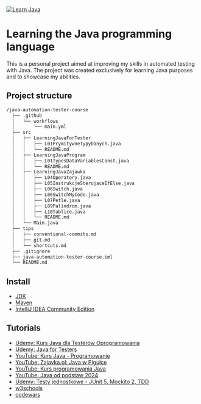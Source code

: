 [![Learn Java](https://img.shields.io/badge/Learn-Java-3A75B0.svg?logo=java)](https://dev.java/learn/)

# Learning the Java programming language
This is a personal project aimed at improving my skills in automated testing with Java. The project was created exclusively for learning Java purposes and to showcase my abilities.
## Project structure

```bash
/java-automation-tester-course
  ├── .github
  │   └── workflows
  │       └── main.yml
  ├── src
  │   ├── LearningJavaForTester
  │   │   ├── L01PrymitywneTypyDanych.java
  │   │   └── README.md
  │   ├── LearningJavaProgram
  │   │   ├── L01TypesDataVariablesConst.java
  │   │   └── README.md
  │   ├── LearningJavaZajawka
  │   │   ├── L04Operatory.java
  │   │   ├── L05InstrukcjeSterujaceIfElse.java
  │   │   ├── L06Switch.java
  │   │   ├── L06SwitchMyCode.java
  │   │   ├── L07Petle.java
  │   │   ├── L09Palindrom.java
  │   │   ├── L10Tablice.java
  │   │   └── README.md
  │   └── Main.java
  ├── tips
  │   ├── conventional-commits.md
  │   ├── git.md
  │   └── shortcuts.md
  ├── .gitignore
  ├── java-automation-tester-course.iml
  └── README.md
  ```

## Install
- [JDK](https://www.oracle.com/pl/java/technologies/downloads/)
- [Maven](https://maven.apache.org/download.cgi)
- [IntelliJ IDEA Community Edition](https://www.jetbrains.com/idea/download/?section=windows)

## Tutorials
- [Udemy: Kurs Java dla Testerów Oprogramowania](https://www.udemy.com/course/kurs-java-dla-testerow-oprogramowania)
- [Udemy: Java for Testers](https://www.udemy.com/course/java-for-testers-dmitry)
- [YouTube: Kurs Java - Programowanie](https://www.youtube.com/watch?v=T3Pla6wZd4E&list=PL6aekdNhY7DCM1wGLQCE9eP3kPzu-P7E7&index=3)
- [YouTube: Zajavka.pl: Java w Pigułce](https://www.youtube.com/watch?v=OXu1wlo0OZk&list=PLcr3jxpNXo4Gh_WCkEK992cxERXaQp-57)
- [YouTube: Kurs programowania Java](https://www.samouczekprogramisty.pl/kurs-programowania-java/)
- [YouTube: Java od podstaw 2024](https://www.youtube.com/watch?v=_mgat8Fw5SI&list=PLp9WLfHXxbccTjbdEqf79zE5eJ9n6aaPW)
- [Udemy: Testy jednostkowe - JUnit 5, Mockito 2, TDD](https://www.udemy.com/course/testy-jednostkowe)
- [w3schools](https://my-learning.w3schools.com/tutorial/java)
- [codewars](https://www.codewars.com/users/AdamCegielka)
